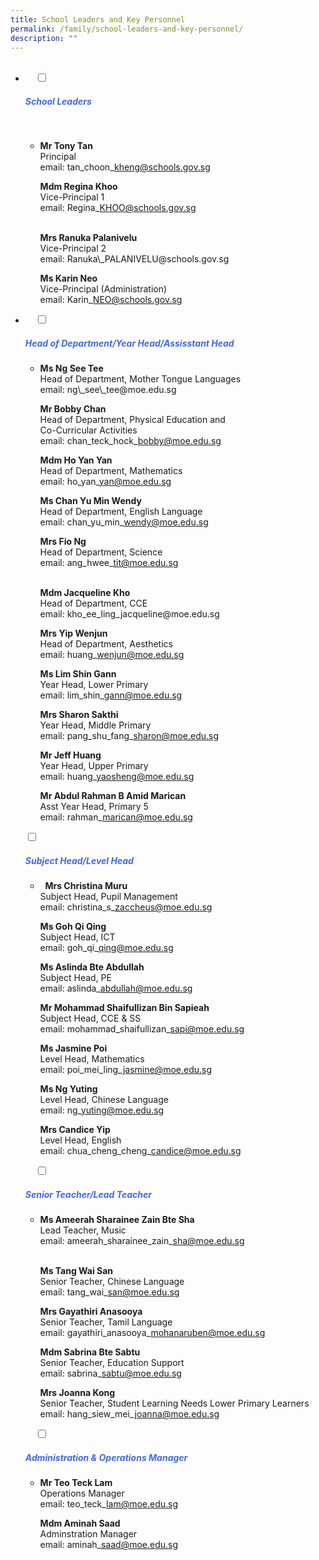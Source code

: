 ```yaml
---
title: School Leaders and Key Personnel
permalink: /family/school-leaders-and-key-personnel/
description: ""
---
```

<ul class="jekyllcodex\_accordion">
  <li>
    <input type="checkbox" id="accordion1">
		<label for="accordion1"><h5 style="color:RoyalBlue">School Leaders</h5></label>

    <div>
<ul>
<li>
	
<b>Mr Tony Tan</b><br>Principal<br>email: 
	tan\_choon\_kheng@schools.gov.sg
	<br>
	
<b>Mdm Regina Khoo</b><br>Vice-Principal 1<br>  email: Regina\_KHOO@schools.gov.sg
	
<br>
<b>Mrs Ranuka Palanivelu</b><br>  
Vice-Principal 2<br>  
email: Ranuka\_PALANIVELU@schools.gov.sg
<br>
	
<b>Ms Karin Neo</b><br>
Vice-Principal (Administration)<br>email: Karin\_NEO@schools.gov.sg</li>
			</ul>
		</div>
</li>	
	<li>
    <input type="checkbox" id="accordion2">
    <label for="accordion2"><h5 style="color:RoyalBlue">Head of Department/Year Head/Assisstant Head</h5></label>
	<div>
		<ul>
			<li>
<b>Ms Ng See Tee</b><br>  
Head of Department, Mother Tongue Languages<br>  
email: ng\_see\_tee@moe.edu.sg
	<br>
			
<b>Mr Bobby Chan</b><br>   Head of Department, Physical Education and  
Co-Curricular Activities <br> 
email: chan\_teck\_hock\_bobby@moe.edu.sg
	<br>
				
<b>Mdm Ho Yan Yan</b><br>   Head of Department, Mathematics<br> email: ho\_yan\_yan@moe.edu.sg
	<br>
				
<b>Ms Chan Yu Min Wendy</b><br>   Head of Department, English Language<br>  email: chan\_yu\_min\_wendy@moe.edu.sg
	<br>
				
<b>Mrs Fio Ng</b><br>Head of Department, Science <br> 
email: ang\_hwee\_tit@moe.edu.sg
				
<br>
<b>Mdm Jacqueline Kho</b><br>   
Head of Department, CCE<br>email: kho_ee_ling_jacqueline@moe.edu.sg
	<br>
				
<b>Mrs Yip Wenjun</b><br> 
Head of Department, Aesthetics<br> 
email: huang\_wenjun@moe.edu.sg
	<br>
				

<b>Ms Lim Shin Gann</b><br>   Year Head, Lower Primary<br>  email: lim\_shin\_gann@moe.edu.sg
<br>
				
<b>Mrs Sharon Sakthi</b><br>Year Head, Middle Primary<br>  email: pang\_shu\_fang\_sharon@moe.edu.sg
<br>

<b>Mr Jeff Huang</b><br>Year Head, Upper Primary<br>email: huang\_yaosheng@moe.edu.sg
<br>
				
<b>Mr Abdul Rahman B Amid Marican</b><br>   Asst Year Head, Primary 5<br>email: rahman\_marican@moe.edu.sg</li>
			</ul>
		</div>
				<input type="checkbox" id="accordion3">
				<label for="accordion3"><h5 style="color:RoyalBlue">Subject Head/Level Head</h5></label>
	<div>
		<ul>
			<li> 
<b>Mrs Christina Muru</b><br> 
Subject Head, Pupil Management<br>  email: christina\_s\_zaccheus@moe.edu.sg
	<br>
				
<b>Ms Goh Qi Qing</b><br>  Subject Head, ICT<br>  email: goh\_qi\_qing@moe.edu.sg
	<br>
				
<b>Ms Aslinda Bte Abdullah</b><br>Subject Head, PE<br>  email: aslinda\_abdullah@moe.edu.sg
	<br>
				
<b>Mr Mohammad Shaifullizan Bin Sapieah</b><br>  Subject Head, CCE & SS<br>email: mohammad\_shaifullizan\_sapi@moe.edu.sg
	<br>
				
<b>Ms Jasmine Poi</b><br>Level Head, Mathematics<br>  email: poi\_mei\_ling\_jasmine@moe.edu.sg
	<br>
				
<b>Ms Ng Yuting</b><br>Level Head, Chinese Language<br>
email: ng\_yuting@moe.edu.sg
	<br>
				
<b>Mrs Candice Yip</b><br>Level Head, English<br>email: chua\_cheng\_cheng\_candice@moe.edu.sg
	</li>
			</ul>
			</div>
				
    <input type="checkbox" id="accordion4">
    <label for="accordion4"><h5 style="color:RoyalBlue">Senior Teacher/Lead Teacher</h5></label>
	<div>
		<ul>
			<li>
	
<b>Ms Ameerah Sharainee Zain Bte Sha</b><br>Lead Teacher, Music<br>email: ameerah\_sharainee\_zain\_sha@moe.edu.sg	
<br>
				
<b>Ms Tang Wai San</b><br>Senior Teacher, Chinese Language<br>  email: tang\_wai\_san@moe.edu.sg
	<br>
				
<b>Mrs Gayathiri Anasooya</b><br>Senior Teacher, Tamil Language<br>email: gayathiri\_anasooya\_mohanaruben@moe.edu.sg
	<br>
				
<b>Mdm Sabrina Bte Sabtu</b><br>Senior Teacher, Education Support<br>  email: sabrina\_sabtu@moe.edu.sg
				<br>
				
<b>Mrs Joanna Kong</b><br>Senior Teacher, Student Learning Needs Lower Primary Learners<br>email: hang\_siew\_mei\_joanna@moe.edu.sg
	</li>
			</ul>
			</div>
				
    <input type="checkbox" id="accordion5">
    <label for="accordion5"><h5 style="color:RoyalBlue">Administration & Operations Manager</h5></label>
	<div>
		<ul>
			<li>	
				
<b>Mr Teo Teck Lam</b><br>Operations Manager<br>email: teo\_teck\_lam@moe.edu.sg
<br>
				
<b>Mdm Aminah Saad</b><br>Adminstration Manager<br>email: aminah\_saad@moe.edu.sg</li>
			</ul>
		</div>
</li>
</ul>